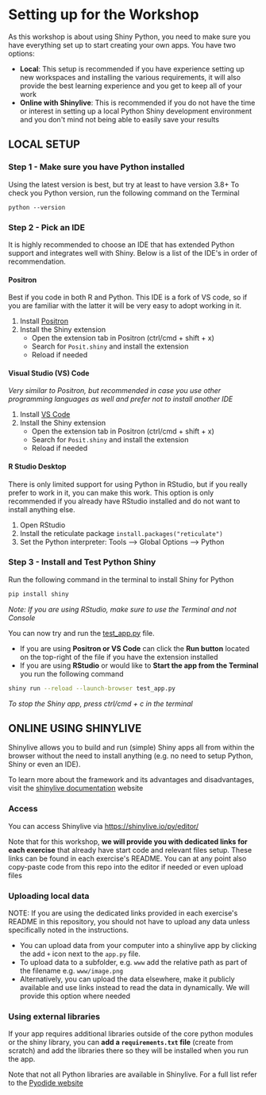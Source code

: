 # Setting up for the Workshop

As this workshop is about using Shiny Python, you need to make sure you have
everything set up to start creating your own apps. You have two options:

- **Local**: This setup is recommended if you have experience setting up new
  workspaces and installing the various requirements, it will also provide the
  best learning experience and you get to keep all of your work
- **Online with Shinylive**: This is recommended if you do not have the time or
  interest in setting up a local Python Shiny development environment and you
  don't mind not being able to easily save your results

## LOCAL SETUP

### Step 1 - Make sure you have Python installed

Using the latest version is best, but try at least to have version 3.8+ To check
you Python version, run the following command on the Terminal

```
python --version
```

### Step 2 - Pick an IDE

It is highly recommended to choose an IDE that has extended Python support and
integrates well with Shiny. Below is a list of the IDE's in order of
recommendation.

#### Positron

Best if you code in both R and Python. This IDE is a fork of VS code, so if you
are familiar with the latter it will be very easy to adopt working in it.

1. Install [Positron](https://positron.posit.co/download.html)
2. Install the Shiny extension
   - Open the extension tab in Positron (ctrl/cmd + shift + x)
   - Search for `Posit.shiny` and install the extension
   - Reload if needed

#### Visual Studio (VS) Code

_Very similar to Positron, but recommended in case you use other programming
languages as well and prefer not to install another IDE_

1. Install [VS Code](https://code.visualstudio.com/)
2. Install the Shiny extension
   - Open the extension tab in Positron (ctrl/cmd + shift + x)
   - Search for `Posit.shiny` and install the extension
   - Reload if needed

#### R Studio Desktop

There is only limited support for using Python in RStudio, but if you really
prefer to work in it, you can make this work. This option is only recommended if
you already have RStudio installed and do not want to install anything else.

1. Open RStudio
2. Install the reticulate package `install.packages("reticulate")`
3. Set the Python interpreter: Tools --> Global Options --> Python

### Step 3 - Install and Test Python Shiny

Run the following command in the terminal to install Shiny for Python

```sh
pip install shiny
```

_Note: If you are using RStudio, make sure to use the Terminal and not Console_

You can now try and run the [test_app.py](./test_app.py) file.

- If you are using **Positron or VS Code** can click the **Run button** located
  on the top-right of the file if you have the extension installed
- If you are using **RStudio** or would like to **Start the app from the
  Terminal** you run the following command

```sh
shiny run --reload --launch-browser test_app.py
```

_To stop the Shiny app, press ctrl/cmd + c in the terminal_

## ONLINE USING SHINYLIVE

Shinylive allows you to build and run (simple) Shiny apps all from within the
browser without the need to install anything (e.g. no need to setup Python,
Shiny or even an IDE).

To learn more about the framework and its advantages and disadvantages, visit
the [shinylive documentation](https://shiny.posit.co/py/docs/shinylive.html)
website

### Access

You can access Shinylive via https://shinylive.io/py/editor/

Note that for this workshop, **we will provide you with dedicated links for each
exercise** that already have start code and relevant files setup. These links
can be found in each exercise's README. You can at any point also copy-paste
code from this repo into the editor if needed or even upload files

### Uploading local data

NOTE: If you are using the dedicated links provided in each exercise's README in
this repository, you should not have to upload any data unless specifically
noted in the instructions.

- You can upload data from your computer into a shinylive app by clicking the
  add `+` icon next to the `app.py` file.
- To upload data to a subfolder, e.g. `www` add the relative path as part of the
  filename e.g. `www/image.png`
- Alternatively, you can upload the data elsewhere, make it publicly available
  and use links instead to read the data in dynamically. We will provide this
  option where needed

### Using external libraries

If your app requires additional libraries outside of the core python modules or
the shiny library, you can **add a `requirements.txt` file** (create from
scratch) and add the libraries there so they will be installed when you run the
app.

Note that not all Python libraries are available in Shinylive. For a full list
refer to the
[Pyodide website](https://pyodide.org/en/0.27.3/usage/packages-in-pyodide.html)
